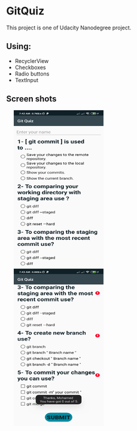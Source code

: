# GitQuiz
  This project is one of Udacity Nanodegree project.

## Using:
* RecyclerView
* Checkboxes
* Radio buttons
* TextInput

## Screen shots
<img src="screenShots/1.jpg" height="420" width="240" hspace="20"><img src="screenShots/2.jpg" height="420" width="240" hspace="20">
